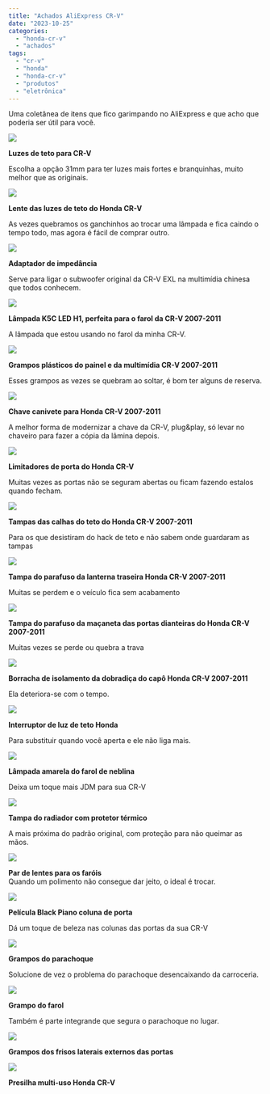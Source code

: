 ```yaml
---
title: "Achados AliExpress CR-V"
date: "2023-10-25"
categories: 
  - "honda-cr-v"
  - "achados"
tags: 
  - "cr-v"
  - "honda"
  - "honda-cr-v"
  - "produtos"
  - "eletrônica"
---
```


Uma coletânea de itens que fico garimpando no AliExpress e que acho que poderia ser útil para você.

[![](https://garagemdomadeira.com/wp-content/uploads/2023/10/screenshot-2023-10-24-as-10.48.52.jpg?w=640)](https://s.click.aliexpress.com/e/_DCjzwUT)

**Luzes de teto para CR-V**

Escolha a opção 31mm para ter luzes mais fortes e branquinhas, muito melhor que as originais.

[![](https://garagemdomadeira.com/wp-content/uploads/2023/10/screenshot-2023-10-24-as-10.54.31.jpg?w=744)](https://s.click.aliexpress.com/e/_Dcfcp3z)

**Lente das luzes de teto do Honda CR-V**

As vezes quebramos os ganchinhos ao trocar uma lâmpada e fica caindo o tempo todo, mas agora é fácil de comprar outro.

[![](https://garagemdomadeira.com/wp-content/uploads/2023/10/screenshot-2023-10-24-as-10.56.29.jpg?w=1024)](https://s.click.aliexpress.com/e/_DCVsbCP)

**Adaptador de impedância**

Serve para ligar o subwoofer original da CR-V EXL na multimídia chinesa que todos conhecem.

[![](https://garagemdomadeira.com/wp-content/uploads/2023/10/screenshot-2023-10-24-as-10.57.57.jpg?w=1024)](https://s.click.aliexpress.com/e/_DEIxHJz)

**Lâmpada K5C LED H1, perfeita para o farol da CR-V 2007-2011**

A lâmpada que estou usando no farol da minha CR-V.

[![](https://garagemdomadeira.com/wp-content/uploads/2023/10/screenshot-2023-10-24-as-10.59.06.jpg?w=1024)](https://s.click.aliexpress.com/e/_DF0xXQb)

**Grampos plásticos do painel e da multimídia CR-V 2007-2011**

Esses grampos as vezes se quebram ao soltar, é bom ter alguns de reserva.

[![](https://garagemdomadeira.com/wp-content/uploads/2023/10/screenshot-2023-10-24-as-11.00.14.jpg?w=676)](https://s.click.aliexpress.com/e/_DDQB4KF)

**Chave canivete para Honda CR-V 2007-2011**

A melhor forma de modernizar a chave da CR-V, plug&play, só levar no chaveiro para fazer a cópia da lâmina depois.

[![](https://garagemdomadeira.com/wp-content/uploads/2023/10/screenshot-2023-10-24-as-11.02.17.jpg?w=718)](https://s.click.aliexpress.com/e/_DcGfaJt)

**Limitadores de porta do Honda CR-V**

Muitas vezes as portas não se seguram abertas ou ficam fazendo estalos quando fecham.

[![](https://garagemdomadeira.com/wp-content/uploads/2023/10/screenshot-2023-10-24-as-11.06.29.jpg?w=740)](https://s.click.aliexpress.com/e/_DmpxsWn)

**Tampas das calhas do teto do Honda CR-V 2007-2011**

Para os que desistiram do hack de teto e não sabem onde guardaram as tampas

[![](https://garagemdomadeira.com/wp-content/uploads/2023/10/screenshot-2023-10-24-as-11.07.30.jpg?w=926)](https://s.click.aliexpress.com/e/_DcIH1K3)

**Tampa do parafuso da lanterna traseira Honda CR-V 2007-2011**

Muitas se perdem e o veículo fica sem acabamento

[![](https://garagemdomadeira.com/wp-content/uploads/2023/10/screenshot-2023-10-24-as-11.08.14.jpg?w=1024)](https://s.click.aliexpress.com/e/_DBcl4gj)

**Tampa do parafuso da maçaneta das portas dianteiras do Honda CR-V 2007-2011**

Muitas vezes se perde ou quebra a trava

[![](https://garagemdomadeira.com/wp-content/uploads/2023/10/screenshot-2023-10-24-as-11.43.03.jpg?w=1024)](https://s.click.aliexpress.com/e/_Dlg2SMx)

**Borracha de isolamento da dobradiça do capô Honda CR-V 2007-2011**

Ela deteriora-se com o tempo.

[![](https://garagemdomadeira.com/wp-content/uploads/2023/10/screenshot-2023-10-24-as-11.47.51.jpg?w=1024)](https://s.click.aliexpress.com/e/_DF1PF67)

**Interruptor de luz de teto Honda**

Para substituir quando você aperta e ele não liga mais.

[![](https://garagemdomadeira.com/wp-content/uploads/2023/10/screenshot-2023-10-25-as-09.44.42.jpg?w=515)](https://s.click.aliexpress.com/e/_DC6clWP)

**Lâmpada amarela do farol de neblina**

Deixa um toque mais JDM para sua CR-V

[![](https://garagemdomadeira.com/wp-content/uploads/2023/10/screenshot-2023-10-25-as-09.45.24.jpg?w=573)](https://s.click.aliexpress.com/e/_DkxS9Cb)

**Tampa do radiador com protetor térmico**

A mais próxima do padrão original, com proteção para não queimar as mãos.

[![](https://garagemdomadeira.com/wp-content/uploads/2023/10/screenshot-2023-10-25-as-09.47.34.jpg?w=494)](https://s.click.aliexpress.com/e/_DDw2ZRh)

**Par de lentes para os faróis**  
Quando um polimento não consegue dar jeito, o ideal é trocar.

[![](https://garagemdomadeira.com/wp-content/uploads/2023/10/screenshot-2023-10-25-as-09.48.25.jpg?w=533)](https://s.click.aliexpress.com/e/_DlZ6MBd)

**Película Black Piano coluna de porta**

Dá um toque de beleza nas colunas das portas da sua CR-V

[![](https://garagemdomadeira.com/wp-content/uploads/2023/10/screenshot-2023-10-25-as-09.49.25.jpg?w=514)](https://s.click.aliexpress.com/e/_Dnr0jx1)

**Grampos do parachoque**

Solucione de vez o problema do parachoque desencaixando da carroceria.

[![](https://garagemdomadeira.com/wp-content/uploads/2023/10/screenshot-2023-10-25-as-09.50.19.jpg?w=533)](https://s.click.aliexpress.com/e/_DBcbe39)

**Grampo do farol**

Também é parte integrande que segura o parachoque no lugar.

[![](https://garagemdomadeira.com/wp-content/uploads/2023/10/screenshot-2023-10-25-as-09.52.35.jpg?w=523)](https://s.click.aliexpress.com/e/_DCo7EQ3)

**Grampos dos frisos laterais externos das portas**

[![](https://garagemdomadeira.com/wp-content/uploads/2023/10/screenshot-2023-10-25-as-09.53.23.jpg?w=491)](https://s.click.aliexpress.com/e/_DFnFkCn)

**Presilha multi-uso Honda CR-V**
